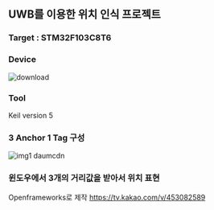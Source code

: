 ## UWB를 이용한 위치 인식 프로젝트
### Target : STM32F103C8T6
### Device
![download](https://github.com/user-attachments/assets/3022447d-ce94-4a13-b59c-f6493cf9d98b)
### Tool
Keil version 5
### 3 Anchor 1 Tag 구성
![img1 daumcdn](https://github.com/user-attachments/assets/c9d4a0b6-5922-4c56-8eab-4b9088a1afa8)
### 윈도우에서 3개의 거리값을 받아서 위치 표현
Openframeworks로 제작
https://tv.kakao.com/v/453082589

